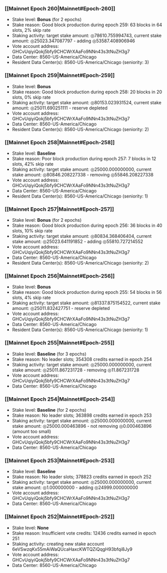 ### [[Mainnet Epoch 260|Mainnet#Epoch-260]]
* Stake level: **Bonus** (for 2 epochs)
* Stake reason: Good block production during epoch 259: 63 blocks in 64 slots, 2% skip rate
* Staking activity: target stake amount: ◎78610.755994743, current stake amount: ◎25023.347087797 - adding ◎53587.408906946
* Vote account address: GHCvUqiyiQokj5bfy9CHCWrXAaFo9NNn43s3tNuZH3g7
* Data Center: 8560-US-America/Chicago
* Resident Data Center(s): 8560-US-America/Chicago (seniority: 3)
### [[Mainnet Epoch 259|Mainnet#Epoch-259]]
* Stake level: **Bonus**
* Stake reason: Good block production during epoch 258: 20 blocks in 20 slots, 0% skip rate
* Staking activity: target stake amount: ◎80153.023931524, current stake amount: ◎25011.690251111 - reserve depleted
* Vote account address: GHCvUqiyiQokj5bfy9CHCWrXAaFo9NNn43s3tNuZH3g7
* Data Center: 8560-US-America/Chicago
* Resident Data Center(s): 8560-US-America/Chicago (seniority: 2)
### [[Mainnet Epoch 258|Mainnet#Epoch-258]]
* Stake level: **Baseline**
* Stake reason: Poor block production during epoch 257: 7 blocks in 12 slots, 42% skip rate
* Staking activity: target stake amount: ◎25000.000000000, current stake amount: ◎80846.208227338 - removing ◎55846.208227338
* Vote account address: GHCvUqiyiQokj5bfy9CHCWrXAaFo9NNn43s3tNuZH3g7
* Data Center: 8560-US-America/Chicago
* Resident Data Center(s): 8560-US-America/Chicago (seniority: 1)
### [[Mainnet Epoch 257|Mainnet#Epoch-257]]
* Stake level: **Bonus** (for 2 epochs)
* Stake reason: Good block production during epoch 256: 36 blocks in 40 slots, 10% skip rate
* Staking activity: target stake amount: ◎80834.368406404, current stake amount: ◎25023.641191852 - adding ◎55810.727214552
* Vote account address: GHCvUqiyiQokj5bfy9CHCWrXAaFo9NNn43s3tNuZH3g7
* Data Center: 8560-US-America/Chicago
* Resident Data Center(s): 8560-US-America/Chicago (seniority: 2)
### [[Mainnet Epoch 256|Mainnet#Epoch-256]]
* Stake level: **Bonus**
* Stake reason: Good block production during epoch 255: 54 blocks in 56 slots, 4% skip rate
* Staking activity: target stake amount: ◎81337.875154522, current stake amount: ◎25011.832427751 - reserve depleted
* Vote account address: GHCvUqiyiQokj5bfy9CHCWrXAaFo9NNn43s3tNuZH3g7
* Data Center: 8560-US-America/Chicago
* Resident Data Center(s): 8560-US-America/Chicago (seniority: 1)
### [[Mainnet Epoch 255|Mainnet#Epoch-255]]
* Stake level: **Baseline** (for 3 epochs)
* Stake reason: No leader slots; 354308 credits earned in epoch 254
* Staking activity: target stake amount: ◎25000.000000000, current stake amount: ◎25011.867231728 - removing ◎11.867231728
* Vote account address: GHCvUqiyiQokj5bfy9CHCWrXAaFo9NNn43s3tNuZH3g7
* Data Center: 8560-US-America/Chicago
### [[Mainnet Epoch 254|Mainnet#Epoch-254]]
* Stake level: **Baseline** (for 2 epochs)
* Stake reason: No leader slots; 363898 credits earned in epoch 253
* Staking activity: target stake amount: ◎25000.000000000, current stake amount: ◎25000.000463896 - not removing ◎0.000463896 (amount too small)
* Vote account address: GHCvUqiyiQokj5bfy9CHCWrXAaFo9NNn43s3tNuZH3g7
* Data Center: 8560-US-America/Chicago
### [[Mainnet Epoch 253|Mainnet#Epoch-253]]
* Stake level: **Baseline**
* Stake reason: No leader slots; 378823 credits earned in epoch 252
* Staking activity: target stake amount: ◎25000.000000000, current stake amount: ◎1.000000000 - adding ◎24999.000000000
* Vote account address: GHCvUqiyiQokj5bfy9CHCWrXAaFo9NNn43s3tNuZH3g7
* Data Center: 8560-US-America/Chicago
### [[Mainnet Epoch 252|Mainnet#Epoch-252]]
* Stake level: **None**
* Stake reason: Insufficient vote credits: 12436 credits earned in epoch 251
* Staking activity: creating new stake account 6eVSwzqKx55mAiWaQUcaHaxcKWTQZiQqgH93bfqi8Jy9
* Vote account address: GHCvUqiyiQokj5bfy9CHCWrXAaFo9NNn43s3tNuZH3g7
* Data Center: 8560-US-America/Chicago